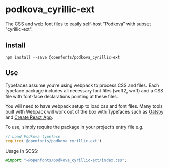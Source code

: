 
# podkova_cyrillic-ext

The CSS and web font files to easily self-host “Podkova” with subset "cyrillic-ext".

## Install

`npm install --save @openfonts/podkova_cyrillic-ext`

## Use

Typefaces assume you’re using webpack to process CSS and files. Each typeface
package includes all necessary font files (woff2, woff) and a CSS file with
font-face declarations pointing at these files.

You will need to have webpack setup to load css and font files. Many tools built
with Webpack will work out of the box with Typefaces such as [Gatsby](https://github.com/gatsbyjs/gatsby)
and [Create React App](https://github.com/facebookincubator/create-react-app).

To use, simply require the package in your project’s entry file e.g.

```javascript
// Load Podkova typeface
require('@openfonts/podkova_cyrillic-ext')
```

Usage in SCSS:
```scss
@import "~@openfonts/podkova_cyrillic-ext/index.css";
```
